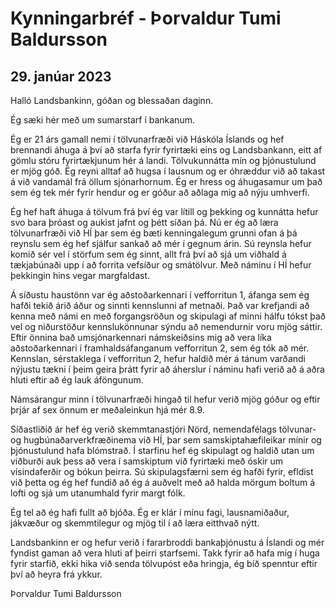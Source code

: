 # Kynningarbréf - Þorvaldur Tumi Baldursson
## 29. janúar 2023

Halló Landsbankinn, góðan og blessaðan daginn.

Ég sæki hér með um sumarstarf í bankanum. 

Ég er 21 árs gamall nemi í tölvunarfræði við Háskóla Íslands og hef brennandi áhuga á því að starfa fyrir fyrirtæki eins og Landsbankann,  eitt af gömlu stóru fyrirtækjunum hér á landi. 
Tölvukunnátta mín og þjónustulund er mjög góð. Ég reyni alltaf að hugsa í lausnum og er óhræddur við að takast á við vandamál frá öllum sjónarhornum.
Ég er hress og áhugasamur um það sem ég tek mér fyrir hendur og er góður að aðlaga mig að nýju umhverfi.

Ég hef haft áhuga á tölvum frá því ég var lítill og þekking og kunnátta hefur svo bara þróast og aukist jafnt og þétt síðan þá.
Nú er ég að læra tölvunarfræði við HÍ þar sem ég bæti kenningalegum grunni ofan á þá reynslu sem ég hef sjálfur sankað að mér í gegnum árin.
Sú reynsla hefur komið sér vel í störfum sem ég sinnt, allt frá því að sjá um viðhald á tækjabúnaði upp í að forrita vefsíður og smátölvur. Með náminu í HÍ hefur þekkingin hins vegar margfaldast.

Á síðustu haustönn var ég aðstoðarkennari í vefforritun 1, áfanga sem ég hafði tekið árið áður og sinnti kennslunni af metnaði. 
Það var krefjandi að kenna með námi en með forgangsröðun og skipulagi af minni hálfu tókst það vel og niðurstöður kennslukönnunar sýndu að nemendurnir voru mjög sáttir.
Eftir önnina bað umsjónarkennari námskeiðsins mig að vera líka aðstoðarkennari í framhaldsáfanganum vefforritun 2, sem ég tók að mér.
Kennslan, sérstaklega í vefforritun 2, hefur haldið mér á tánum varðandi nýjustu tækni í þeim geira þrátt fyrir að áherslur í náminu hafi verið að á aðra hluti eftir að ég lauk áföngunum.

Námsárangur minn í tölvunarfræði hingað til hefur verið mjög góður og eftir þrjár af sex önnum er meðaleinkun hjá mér 8.9. 

Síðastliðið ár hef ég verið skemmtanastjóri  Nörd, nemendafélags tölvunar- og hugbúnaðarverkfræðinema við HÍ, þar sem samskiptahæfileikar mínir og þjónustulund hafa blómstrað. 
Í starfinu hef ég skipulagt og haldið utan um viðburði auk þess að vera í samskiptum við fyrirtæki með óskir um vísindaferðir og bókun þeirra. 
Sú skipulagsfærni sem ég hafði fyrir, efldist við þetta og ég hef fundið að ég á auðvelt með að halda mörgum boltum á lofti og sjá um utanumhald fyrir margt fólk.

Ég tel að ég hafi fullt að bjóða. Ég er klár í mínu fagi, lausnamiðaður, jákvæður og skemmtilegur og mjög til í að læra eitthvað nýtt.

Landsbankinn er og hefur verið í fararbroddi bankaþjónustu á Íslandi og mér fyndist gaman að vera hluti af þeirri starfsemi. 
Takk fyrir að hafa mig í huga fyrir starfið, ekki hika við senda tölvupóst eða hringja, ég bíð spenntur eftir því að heyra frá ykkur.

Þorvaldur Tumi Baldursson